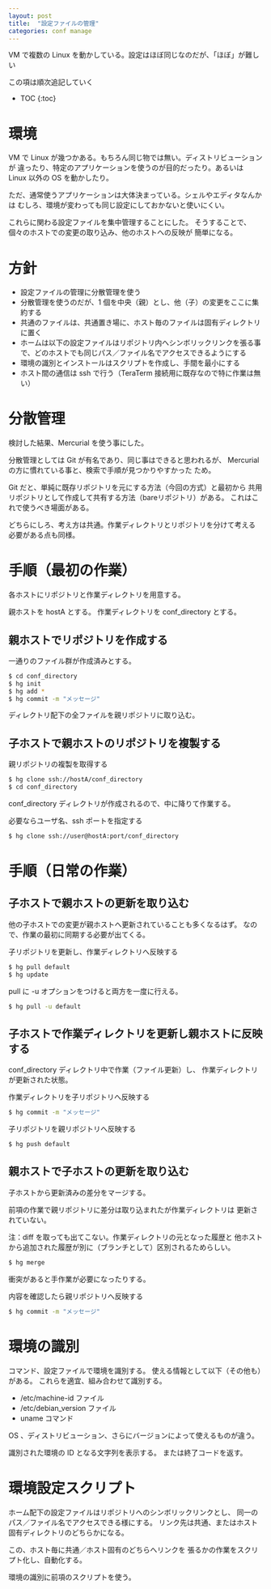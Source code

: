 ```yaml
---
layout: post
title:  "設定ファイルの管理"
categories: conf manage
---
```

VM で複数の Linux を動かしている。設定はほぼ同じなのだが、「ほぼ」が難しい

この項は順次追記していく

* TOC
{:toc}


# 環境
VM で Linux が幾つかある。もちろん同じ物では無い。ディストリビューションが
違ったり、特定のアプリケーションを使うのが目的だったり。あるいは Linux 以外の
OS を動かしたり。

ただ、通常使うアプリケーションは大体決まっている。シェルやエディタなんかは
むしろ、環境が変わっても同じ設定にしておかないと使いにくい。

これらに関わる設定ファイルを集中管理することにした。
そうすることで、個々のホストでの変更の取り込み、他のホストへの反映が
簡単になる。



# 方針

- 設定ファイルの管理に分散管理を使う
- 分散管理を使うのだが、1 個を中央（親）とし、他（子）の変更をここに集約する
- 共通のファイルは、共通置き場に、ホスト毎のファイルは固有ディレクトリに置く
- ホームは以下の設定ファイルはリポジトリ内へシンボリックリンクを張る事で、どのホストでも同じパス／ファイル名でアクセスできるようにする
- 環境の識別とインストールはスクリプトを作成し、手間を最小にする
- ホスト間の通信は ssh で行う（TeraTerm 接続用に既存なので特に作業は無い）


# 分散管理
検討した結果、Mercurial を使う事にした。

分散管理としては Git が有名であり、同じ事はできると思われるが、
Mercurial の方に慣れている事と、検索で手順が見つかりやすかった
ため。

Git だと、単純に既存リポジトリを元にする方法（今回の方式）と最初から
共用リポジトリとして作成して共有する方法（bareリポジトリ）がある。
これはこれで使うべき場面がある。

どちらにしろ、考え方は共通。作業ディレクトリとリポジトリを分けて考える
必要がある点も同様。



# 手順（最初の作業）

各ホストにリポジトリと作業ディレクトリを用意する。

親ホストを hostA とする。
作業ディレクトリを conf_directory とする。

## 親ホストでリポジトリを作成する

一通りのファイル群が作成済みとする。

````sh
$ cd conf_directory
$ hg init
$ hg add *
$ hg commit -m "メッセージ"
````

ディレクトリ配下の全ファイルを親リポジトリに取り込む。


## 子ホストで親ホストのリポジトリを複製する

親リポジトリの複製を取得する

````sh
$ hg clone ssh://hostA/conf_directory
$ cd conf_directory
````

conf_directory ディレクトリが作成されるので、中に降りて作業する。

必要ならユーザ名、ssh ポートを指定する

````sh
$ hg clone ssh://user@hostA:port/conf_directory
````



# 手順（日常の作業）

## 子ホストで親ホストの更新を取り込む

他の子ホストでの変更が親ホストへ更新されていることも多くなるはず。
なので、作業の最初に同期する必要が出てくる。

子リポジトリを更新し、作業ディレクトリへ反映する

````sh
$ hg pull default
$ hg update
````

pull に -u オプションをつけると両方を一度に行える。

````sh
$ hg pull -u default
````

## 子ホストで作業ディレクトリを更新し親ホストに反映する

conf_directory ディレクトリ中で作業（ファイル更新）し、
作業ディレクトリが更新された状態。

作業ディレクトリを子リポジトリへ反映する

````sh
$ hg commit -m "メッセージ"
````

子リポジトリを親リポジトリへ反映する

````sh
$ hg push default
````


## 親ホストで子ホストの更新を取り込む

子ホストから更新済みの差分をマージする。

前項の作業で親リポジトリに差分は取り込まれたが作業ディレクトリは
更新されていない。

注：diff を取っても出てこない。作業ディレクトリの元となった履歴と
他ホストから追加された履歴が別に（ブランチとして）区別されるためらしい。

````sh
$ hg merge
````

衝突があると手作業が必要になったりする。

内容を確認したら親リポジトリへ反映する

````sh
$ hg commit -m "メッセージ"
````


# 環境の識別

コマンド、設定ファイルで環境を識別する。
使える情報として以下（その他も）がある。
これらを適宜、組み合わせて識別する。

- /etc/machine-id ファイル
- /etc/debian_version ファイル
- uname コマンド

OS 、ディストリビューション、さらにバージョンによって使えるものが違う。

識別された環境の ID となる文字列を表示する。
または終了コードを返す。



# 環境設定スクリプト

ホーム配下の設定ファイルはリポジトリへのシンボリックリンクとし、
同一のパス／ファイル名でアクセスできる様にする。
リンク先は共通、またはホスト固有ディレクトリのどちらかになる。

この、ホスト毎に共通／ホスト固有のどちらへリンクを
張るかの作業をスクリプト化し、自動化する。

環境の識別に前項のスクリプトを使う。



